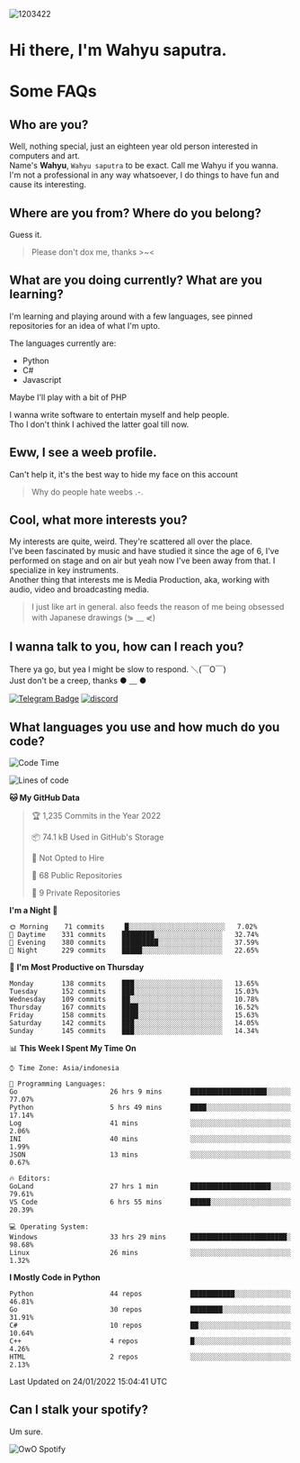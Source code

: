 ![1203422](https://user-images.githubusercontent.com/91831925/150810205-5dd7c064-ea2b-4e5b-bb4d-6a292855d098.jpg)


# **Hi there, I'm Wahyu saputra.**

# Some FAQs

## **Who are you?**

Well, nothing special, just an eighteen year old person interested in computers and art. \
Name's **Wahyu**, `Wahyu saputra` to be exact. Call me Wahyu if you wanna. \
I'm not a professional in any way whatsoever, I do things to have fun and cause its interesting.

## **Where are you from? Where do you belong?**

Guess it.
> Please don't dox me, thanks >~<

## **What are you doing currently? What are you learning?**

I'm learning and playing around with a few languages, see pinned repositories for an idea of what I'm upto.

The languages currently are:

- Python
- C#
- Javascript

Maybe I'll play with a bit of PHP

I wanna write software to entertain myself and help people. \
Tho I don't think I achived the latter goal till now.

## **Eww, I see a weeb profile.**

Can't help it, it's the best way to hide my face on this account
> Why do people hate weebs .-.

## **Cool, what more interests you?**

My interests are quite, weird. They're scattered all over the place. \
I've been fascinated by music and have studied it since the age of 6, I've performed on stage and on air but yeah now I've been away from that. I specialize in key instruments. \
Another thing that interests me is Media Production, aka, working with audio, video and broadcasting media.

> I just like art in general. also feeds the reason of me being obsessed with Japanese drawings (⋟ ﹏ ⋞)

## **I wanna talk to you, how can I reach you?**

There ya go, but yea I might be slow to respond. ＼(￣O￣) \
Just don't be a creep, thanks ● ﹏ ●

[![Telegram Badge](https://img.shields.io/badge/-dank_as_fuck-1ca0f1?style=flat-square&logo=telegram&logoColor=white&link=https://t.me/zenfrans)](https://t.me/zenfrans)
[![discord](https://discord-md-badge.vercel.app/api/shield/895518628739424326?style=social)](https://discordapp.com/users/895518628739424326)

## **What languages you use and how much do you code?**

<!--START_SECTION:waka-->
![Code Time](http://img.shields.io/badge/Code%20Time-390%20hrs%2031%20mins-blue)

![Lines of code](https://img.shields.io/badge/From%20Hello%20World%20I%27ve%20Written-864%20Thousand%20lines%20of%20code-blue)

**🐱 My GitHub Data** 

> 🏆 1,235 Commits in the Year 2022
 > 
> 📦 74.1 kB Used in GitHub's Storage 
 > 
> 🚫 Not Opted to Hire
 > 
> 📜 68 Public Repositories 
 > 
> 🔑 9 Private Repositories  
 > 
**I'm a Night 🦉** 

```text
🌞 Morning    71 commits     █░░░░░░░░░░░░░░░░░░░░░░░░   7.02% 
🌆 Daytime    331 commits    ████████░░░░░░░░░░░░░░░░░   32.74% 
🌃 Evening    380 commits    █████████░░░░░░░░░░░░░░░░   37.59% 
🌙 Night      229 commits    █████░░░░░░░░░░░░░░░░░░░░   22.65%

```
📅 **I'm Most Productive on Thursday** 

```text
Monday       138 commits    ███░░░░░░░░░░░░░░░░░░░░░░   13.65% 
Tuesday      152 commits    ███░░░░░░░░░░░░░░░░░░░░░░   15.03% 
Wednesday    109 commits    ██░░░░░░░░░░░░░░░░░░░░░░░   10.78% 
Thursday     167 commits    ████░░░░░░░░░░░░░░░░░░░░░   16.52% 
Friday       158 commits    ████░░░░░░░░░░░░░░░░░░░░░   15.63% 
Saturday     142 commits    ███░░░░░░░░░░░░░░░░░░░░░░   14.05% 
Sunday       145 commits    ███░░░░░░░░░░░░░░░░░░░░░░   14.34%

```


📊 **This Week I Spent My Time On** 

```text
⌚︎ Time Zone: Asia/indonesia

💬 Programming Languages: 
Go                       26 hrs 9 mins       ███████████████████░░░░░░   77.07% 
Python                   5 hrs 49 mins       ████░░░░░░░░░░░░░░░░░░░░░   17.14% 
Log                      41 mins             ░░░░░░░░░░░░░░░░░░░░░░░░░   2.06% 
INI                      40 mins             ░░░░░░░░░░░░░░░░░░░░░░░░░   1.99% 
JSON                     13 mins             ░░░░░░░░░░░░░░░░░░░░░░░░░   0.67%

🔥 Editors: 
GoLand                   27 hrs 1 min        ████████████████████░░░░░   79.61% 
VS Code                  6 hrs 55 mins       █████░░░░░░░░░░░░░░░░░░░░   20.39%

💻 Operating System: 
Windows                  33 hrs 29 mins      ████████████████████████░   98.68% 
Linux                    26 mins             ░░░░░░░░░░░░░░░░░░░░░░░░░   1.32%

```

**I Mostly Code in Python** 

```text
Python                   44 repos            ███████████░░░░░░░░░░░░░░   46.81% 
Go                       30 repos            ████████░░░░░░░░░░░░░░░░░   31.91% 
C#                       10 repos            ██░░░░░░░░░░░░░░░░░░░░░░░   10.64% 
C++                      4 repos             █░░░░░░░░░░░░░░░░░░░░░░░░   4.26% 
HTML                     2 repos             ░░░░░░░░░░░░░░░░░░░░░░░░░   2.13%

```

 Last Updated on 24/01/2022 15:04:41 UTC
<!--END_SECTION:waka-->

## **Can I stalk your spotify?**

Um sure.

![OwO Spotify](https://spotify-recently-played-readme.vercel.app/api?user=316ps7xfvhwyjdsy5ugzhmfxhl74&count=5)
